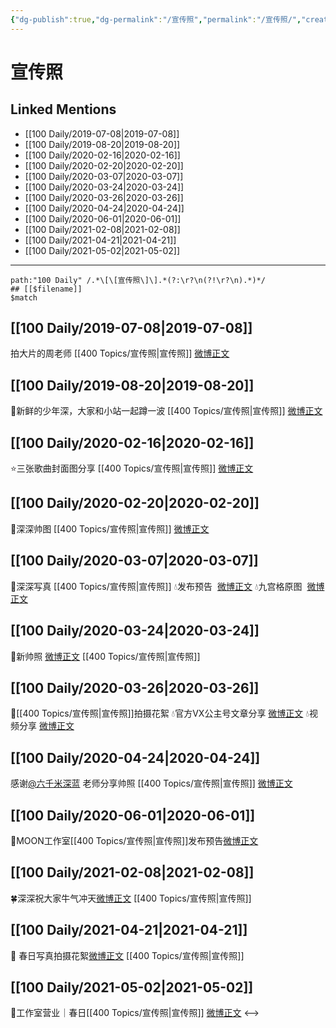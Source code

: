 ```yaml
---
{"dg-publish":true,"dg-permalink":"/宣传照","permalink":"/宣传照/","created":"2023-03-27T13:35:13.000+08:00","updated":"2023-04-10T17:21:14.000+08:00"}
---
```


# 宣传照

## Linked Mentions
- [[100 Daily/2019-07-08\|2019-07-08]]
- [[100 Daily/2019-08-20\|2019-08-20]]
- [[100 Daily/2020-02-16\|2020-02-16]]
- [[100 Daily/2020-02-20\|2020-02-20]]
- [[100 Daily/2020-03-07\|2020-03-07]]
- [[100 Daily/2020-03-24\|2020-03-24]]
- [[100 Daily/2020-03-26\|2020-03-26]]
- [[100 Daily/2020-04-24\|2020-04-24]]
- [[100 Daily/2020-06-01\|2020-06-01]]
- [[100 Daily/2021-02-08\|2021-02-08]]
- [[100 Daily/2021-04-21\|2021-04-21]]
- [[100 Daily/2021-05-02\|2021-05-02]]


---

```expander
path:"100 Daily" /.*\[\[宣传照\]\].*(?:\r?\n(?!\r?\n).*)*/
## [[$filename]]
$match
```
## [[100 Daily/2019-07-08\|2019-07-08]]
拍大片的周老师 [[400 Topics/宣传照\|宣传照]]
[微博正文](https://m.weibo.cn/6466290670/4391924129583825)

## [[100 Daily/2019-08-20\|2019-08-20]]
🌱新鲜的少年深，大家和小站一起蹲一波 [[400 Topics/宣传照\|宣传照]]
[微博正文](https://m.weibo.cn/6466290670/4407492840825511)

## [[100 Daily/2020-02-16\|2020-02-16]]
⭐️三张歌曲封面图分享 [[400 Topics/宣传照\|宣传照]]
[微博正文](https://m.weibo.cn/6466290670/4472723805404177)
## [[100 Daily/2020-02-20\|2020-02-20]]
🌸深深帅图 [[400 Topics/宣传照\|宣传照]]
[微博正文](https://m.weibo.cn/6466290670/4474055791277009)
## [[100 Daily/2020-03-07\|2020-03-07]]
🌠深深写真 [[400 Topics/宣传照\|宣传照]]
💧发布预告  [微博正文](https://m.weibo.cn/6466290670/4479790503122564)
💧九宫格原图  [微博正文](https://m.weibo.cn/6466290670/4479805003580152)
## [[100 Daily/2020-03-24\|2020-03-24]]
🎵新帅照 [微博正文](https://m.weibo.cn/6466290670/4485999101225387) [[400 Topics/宣传照\|宣传照]]
## [[100 Daily/2020-03-26\|2020-03-26]]
💫[[400 Topics/宣传照\|宣传照]]拍摄花絮
💧官方VX公主号文章分享 [微博正文](https://m.weibo.cn/6466290670/4486757335111429)
💧视频分享 [微博正文](https://m.weibo.cn/6466290670/4486784094352559)

## [[100 Daily/2020-04-24\|2020-04-24]]
感谢[@六千米深蓝](https://weibo.com/n/%E5%85%AD%E5%8D%83%E7%B1%B3%E6%B7%B1%E8%93%9D) 老师分享帅照 [[400 Topics/宣传照\|宣传照]]
[微博正文](https://m.weibo.cn/6466290670/4497376729623861)

## [[100 Daily/2020-06-01\|2020-06-01]]
🍭MOON工作室[[400 Topics/宣传照\|宣传照]]发布预告[微博正文](https://m.weibo.cn/6466290670/4511104317374071)
## [[100 Daily/2021-02-08\|2021-02-08]]
🍀深深祝大家牛气冲天[微博正文](https://m.weibo.cn/6466290670/4602296996728384) [[400 Topics/宣传照\|宣传照]]
## [[100 Daily/2021-04-21\|2021-04-21]]
🌟 春日写真拍摄花絮[微博正文](https://m.weibo.cn/6466290670/4628500294665502) [[400 Topics/宣传照\|宣传照]]
## [[100 Daily/2021-05-02\|2021-05-02]]
🌟工作室营业｜春日[[400 Topics/宣传照\|宣传照]] [微博正文](https://m.weibo.cn/6466290670/4632522610180196)
<-->